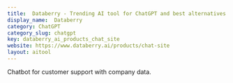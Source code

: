```yaml
---
title:  Databerry - Trending AI tool for ChatGPT and best alternatives
display_name:  Databerry
category: ChatGPT
category_slug: chatgpt
key: databerry_ai_products_chat_site
website: https://www.databerry.ai/products/chat-site
layout: aitool
---
```


Chatbot for customer support with company data.
